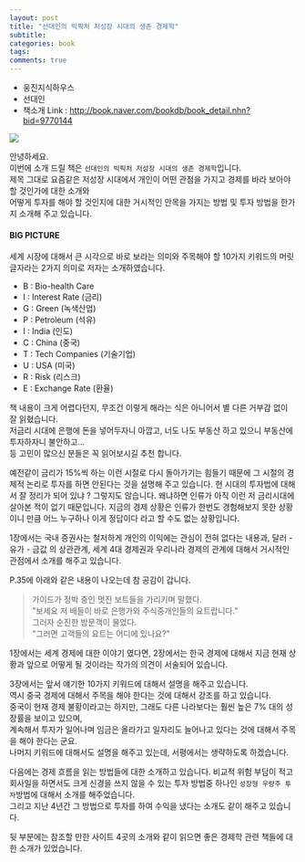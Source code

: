 ```yaml
---
layout: post
title: "선대인의 빅픽처 저성장 시대의 생존 경제학"
subtitle:  
categories: book
tags:  
comments: true
---
```


- 웅진지식하우스
- 선대인
- 책소개 Link : <http://book.naver.com/bookdb/book_detail.nhn?bid=9770144>

 ![](https://github.com/DevStarSJ/Study/blob/master/Blog/Review/Books/image/BigPicture.jpg?raw=true)  

안녕하세요.  
이번에 소개 드릴 책은 `선대인의 빅픽처 저성장 시대의 생존 경제학`입니다.  
제목 그대로 요즘같은 저성장 시대에서 개인이 어떤 관점을 가지고 경제를 바라 보아야 할 것인가에 대한 소개와  
어떻게 투자를 해야 할 것인지에 대한 거시적인 안목을 가지는 방법 및 투자 방법을 한가지 소개해 주고 있습니다.

#### BIG PICTURE

세계 시장에 대해서 큰 시각으로 바로 보라는 의미와 주목해야 할 10가지 키워드의 머릿글자라는 2가지 의미로 저자는 소개하였습니다.
- B : Bio-health Care
- I : Interest Rate (금리)
- G : Green (녹색산업)
- P : Petroleum (석유)
- I : India (인도)
- C : China (중국)
- T : Tech Companies (기술기업)
- U : USA (미국)
- R : Risk (리스크)
- E : Exchange Rate (환율)

책 내용이 크게 어렵다던지, 무조건 이렇게 해라는 식은 아니어서 별 다른 거부감 없이 잘 읽혔습니다.  
저금리 시대에 은행에 돈을 넣어두자니 아깝고,  너도 나도 부동산 하고 있으니 부동산에 투자하자니 불안하고...  
등 고민이 많으신 분들은 꼭 읽어보시길 추천 합니다.

예전같이 금리가 15%씩 하는 이런 시절로 다시 돌아가기는 힘들기 때문에 그 시절의 경제적 논리로 투자를 하면 안된다는 것을 설명해 주고 있습니다. 현 시대의 투자법에 대해서 잘 정리가 되어 있냐 ? 그렇지도 않습니다. 왜냐하면 인류가 아직 이런 저 금리시대에 살아본 적이 없기 때문입니다. 지금의 경제 상황은 인류가 한번도 경험해보지 못한 상황이니 만큼 어느 누구하나 이게 정답이다 라고 할 수도 없는 상황입니다.  

1장에서는 국내 증권사는 철저하게 개인의 이익에는 관심이 전혀 없다는 내용과, 달러 - 유가 - 금값 의 상관관계, 세계 4대 경제권과 우리나라 경제의 관계에 대해서 거시적인 관점에서 소개를 해주고 있습니다.

P.35에 아래와 같은 내용이 나오는데 참 공감이 갑니다.

>가이드가 정박 중인 멋진 보트들을 가리키며 말했다.  
"보세요 저 배들이 바로 은행가와 주식중개인들의 요트랍니다."  
그러자 순진한 방문객이 물었다.  
"그러면 고객들의 요트는 어디에 있나요?"

1장에서는 세계 경제에 대한 이야기 였다면, 2장에서는 한국 경제에 대해서 지금 현재 상황과 앞으로 어떻게 될 것이라는 작가의 의견이 서술되어 있습니다.

3장에서는 앞서 얘기한 10가지 키워드에 대해서 설명을 해주고 있습니다.  
역시 중국 경제에 대해서 주목을 해야 한다는 것에 대해서 강조를 하고 있습니다.  
중국이 현재 경제 불황이라고는 하지만, 그래도 다른 나라보다는 훨씬 높은 7% 대의 성장률을 보이고 있으며,  
계속해서 투자가 일어나며 임금은 올라가고 일자리도 늘어나고 있다는 것에 대해서 주목을 해야 한다는 군요.  
나머지 키워드에 대해서도 설명을 해주고 있는데, 서평에서는 생략하도록 하겠습니다.  

다음에는 경제 흐름을 읽는 방법들에 대한 소개하고 있습니다.
비교적 위험 부담이 적고 회사일을 하면서도 크게 신경을 쓰지 않을 수 있는 투자 방법중 하나인 `성장형 우량주 투자`방법에 대해서 소개를 해주었습니다.  
그리고 지난 4년간 그 방법으로 투자를 하여 수익을 냈다는 소개도 같이 해주고 있습니다.  

뒷 부분에는 참조할 만한 사이트 4곳의 소개와 같이 읽으면 좋은 경제학 관련 책들에 대한 소개가 있었습니다.
